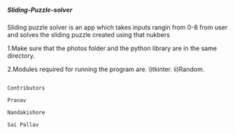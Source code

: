 ##### Sliding-Puzzle-solver
Sliding puzzle solver is an app which takes inputs rangin from 0-8 from user and solves the sliding puzzle created using that nukbers

1.Make sure that the photos folder and the python library are in the same directory.

2.Modules required for running the program are.
  i)tkinter.
  ii)Random.
  
                                                                              Contributors
                                                                              Pranav
                                                                              Nandakishore
                                                                              Sai Pallav
